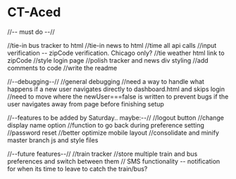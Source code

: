 # CT-Aced


//-- must do --//


//tie-in bus tracker to html
//tie-in news to html
//time all api calls
//input verification -- zipCode verification. Chicago only?
//tie weather html link to zipCode
//style login page
//polish tracker and news div styling
//add comments to code
//write the readme



//--debugging--//
//general debugging
//need a way to handle what happens if a new user navigates directly to dashboard.html and skips login
//need to move where the newUser===false is written to prevent bugs if the user navigates away from page before finishing setup



//--features to be added by Saturday.. maybe:--//
//logout button
//change display name option
//function to go back during preference setting
//password reset
//better optimize mobile layout
//consolidate and minify master branch js and style files



//--future features--//
//train tracker
//store multiple train and bus preferences and switch between them
// SMS functionality -- notification for when its time to leave to catch the train/bus?
